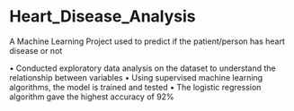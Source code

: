 # Heart_Disease_Analysis
A Machine Learning Project used to predict if the patient/person has heart disease or not

•	Conducted exploratory data analysis on the dataset to understand the relationship between variables
•	Using supervised machine learning algorithms, the model is trained and tested 
•	The logistic regression algorithm gave the highest accuracy of 92%
